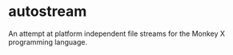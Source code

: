 autostream
==========

An attempt at platform independent file streams for the Monkey X programming language.
